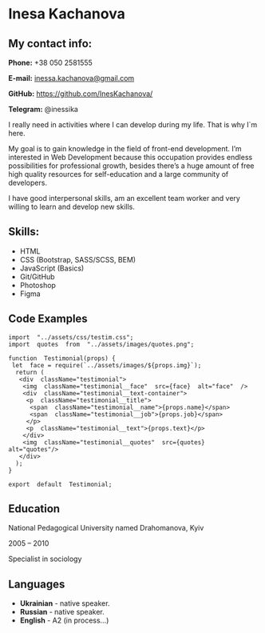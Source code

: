# Inesa Kachanova

## My contact info:

**Phone:** +38 050 2581555

**E-mail:**  inessa.kachanova@gmail.com

**GitHub:**  https://github.com/InesKachanova/

**Telegram:** @inessika

I really need in activities where I can develop during my life. That is why I`m here. 

My goal is to gain knowledge in the field of front-end development. I’m interested in Web Development because this occupation provides endless possibilities for professional growth, besides there’s a huge amount of free high quality resources for self-education and a large community of developers.

I have good interpersonal skills, am an excellent team worker and very willing to learn and develop new skills.

## Skills:
* HTML
* CSS (Bootstrap, SASS/SCSS, BEM)
* JavaScript (Basics)
* Git/GitHub
* Photoshop
* Figma

## Code Examples

```
import  "../assets/css/testim.css";
import  quotes  from  "../assets/images/quotes.png";
   
function  Testimonial(props) {
 let  face = require(`../assets/images/${props.img}`);
  return (
   <div  className="testimonial">
    <img  className="testimonial__face"  src={face}  alt="face"  />
    <div  className="testimonial__text-container">
     <p  className="testimonial__title">
      <span  className="testimonial__name">{props.name}</span>
      <span  className="testimonial__job">{props.job}</span>
     </p>
     <p  className="testimonial__text">{props.text}</p>
    </div>
    <img  className="testimonial__quotes"  src={quotes}  alt="quotes"/>
   </div>
  );
}

export  default  Testimonial;

```



## Education
National Pedagogical University named Drahomanova, Kyiv

2005 – 2010

Specialist in sociology

## Languages
* **Ukrainian** - native speaker.
* **Russian** - native speaker.
* **English** - A2 (in process…)